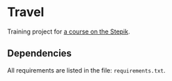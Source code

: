 # Travel

Training project for [a course on the Stepik](<https://stepik.org/course/63298>).

## Dependencies

All requirements are listed in the file: `requirements.txt`.
